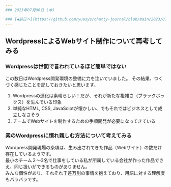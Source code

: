 ```yaml
---
### 2023年07月06日 (木)

### [◀️前日へ](https://github.com/yuasys/chatty-journal/blob/main/2023/07/2023-07-05.md)&emsp;&emsp;&emsp;&emsp;[翌日へ▶️](https://github.com/yuasys/chatty-journal/blob/main/2023/07/2023-07-07.md)
---
```


## WordpressによるWebサイト制作について再考してみる

### Wordpressは世間で言われているほど簡単ではない

この数日はWordpress開発環境の整備に力を注いていました。 
その結果、つくづく感じたことを記しておきたいと思います。

1. Wordpressの進化は素晴らしい！だが、それが新たな複雑さ（ブラックボックス）を生んでいる印象
2. 単純なHTML, CSS, JavaSciptが懐かしい、でもそれではビジネスとして成立しなさそう
3. チームでWebサイトを制作するための手順開発が必要になってきている

### 素のWordpressに慣れ親しむ方法について考えてみる

Wordpress開発現場の条項は、生み出されてきた作品（Webサイト）の数だけ存在しているようです。  
最小のチーム２～3名で仕事をしている私が所属している会社が作った作品でさえ、同じ扱いができるものがありません。  
みんな個性があり、それぞれ千差万別の事情を抱えており、用語に対する理解度もバラバラです。  

